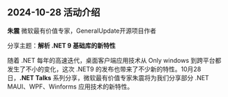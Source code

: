 ## 2024-10-28 活动介绍

**朱震** 微软最有价值专家，GeneralUpdate开源项目作者

分享主题：**解析 .NET 9 基础库的新特性**

随着 .NET 每年的高速迭代，桌面客户端应用技术从 Only windows 到跨平台都发生了不小的变化，这次 .NET9 的发布也带来了不少新的特性。10月28日，**.NET Talks** 系列分享，微软最有价值专家朱震将为我们分享部分 .NET MAUI、WPF、Winforms 应用技术的新特性。
